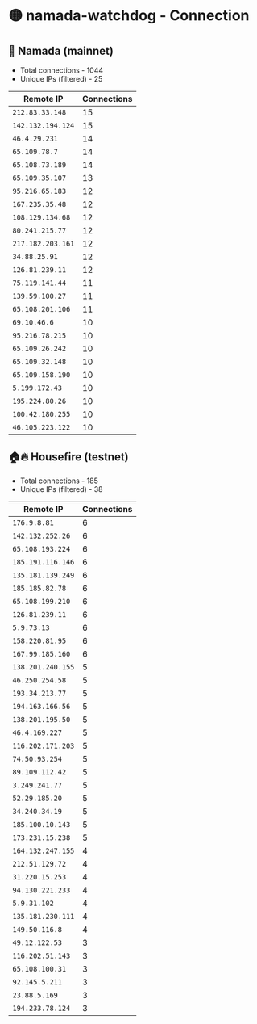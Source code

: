 # 🟡 namada-watchdog - Connection

## 🚀 Namada (mainnet)
- Total connections - 1044
- Unique IPs (filtered) - 25

| Remote IP | Connections |
|-----------|-------------|
| `212.83.33.148` | 15 |
| `142.132.194.124` | 15 |
| `46.4.29.231` | 14 |
| `65.109.78.7` | 14 |
| `65.108.73.189` | 14 |
| `65.109.35.107` | 13 |
| `95.216.65.183` | 12 |
| `167.235.35.48` | 12 |
| `108.129.134.68` | 12 |
| `80.241.215.77` | 12 |
| `217.182.203.161` | 12 |
| `34.88.25.91` | 12 |
| `126.81.239.11` | 12 |
| `75.119.141.44` | 11 |
| `139.59.100.27` | 11 |
| `65.108.201.106` | 11 |
| `69.10.46.6` | 10 |
| `95.216.78.215` | 10 |
| `65.109.26.242` | 10 |
| `65.109.32.148` | 10 |
| `65.109.158.190` | 10 |
| `5.199.172.43` | 10 |
| `195.224.80.26` | 10 |
| `100.42.180.255` | 10 |
| `46.105.223.122` | 10 |

## 🏠🔥 Housefire (testnet)

- Total connections - 185
- Unique IPs (filtered) - 38

| Remote IP | Connections |
|-----------|-------------|
| `176.9.8.81` | 6 |
| `142.132.252.26` | 6 |
| `65.108.193.224` | 6 |
| `185.191.116.146` | 6 |
| `135.181.139.249` | 6 |
| `185.185.82.78` | 6 |
| `65.108.199.210` | 6 |
| `126.81.239.11` | 6 |
| `5.9.73.13` | 6 |
| `158.220.81.95` | 6 |
| `167.99.185.160` | 6 |
| `138.201.240.155` | 5 |
| `46.250.254.58` | 5 |
| `193.34.213.77` | 5 |
| `194.163.166.56` | 5 |
| `138.201.195.50` | 5 |
| `46.4.169.227` | 5 |
| `116.202.171.203` | 5 |
| `74.50.93.254` | 5 |
| `89.109.112.42` | 5 |
| `3.249.241.77` | 5 |
| `52.29.185.20` | 5 |
| `34.240.34.19` | 5 |
| `185.100.10.143` | 5 |
| `173.231.15.238` | 5 |
| `164.132.247.155` | 4 |
| `212.51.129.72` | 4 |
| `31.220.15.253` | 4 |
| `94.130.221.233` | 4 |
| `5.9.31.102` | 4 |
| `135.181.230.111` | 4 |
| `149.50.116.8` | 4 |
| `49.12.122.53` | 3 |
| `116.202.51.143` | 3 |
| `65.108.100.31` | 3 |
| `92.145.5.211` | 3 |
| `23.88.5.169` | 3 |
| `194.233.78.124` | 3 |

